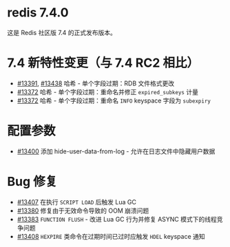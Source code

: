 # redis 7.4.0

这是 Redis 社区版 7.4 的正式发布版本。

# 7.4 新特性变更（与 7.4 RC2 相比）

- [#13391](https://github.com/redis/redis/pull/13391), [#13438](https://github.com/redis/redis/pull/13438) 哈希 - 单个字段过期：RDB 文件格式更改
- [#13372](https://github.com/redis/redis/pull/13372) 哈希 - 单个字段过期：重命名并修正 `expired_subkeys` 计量
- [#13372](https://github.com/redis/redis/pull/13372) 哈希 - 单个字段过期：重命名 `INFO` keyspace 字段为 `subexpiry`

# 配置参数

- [#13400](https://github.com/redis/redis/pull/13400) 添加 hide-user-data-from-log - 允许在日志文件中隐藏用户数据

# Bug 修复

- [#13407](https://github.com/redis/redis/pull/13407) 在执行 `SCRIPT LOAD` 后触发 Lua GC
- [#13380](https://github.com/redis/redis/pull/13380) 修复由于无效命令导致的 OOM 崩溃问题
- [#13383](https://github.com/redis/redis/pull/13383) `FUNCTION FLUSH` - 改进 Lua GC 行为并修复 ASYNC 模式下的线程竞争问题
- [#13408](https://github.com/redis/redis/pull/13408) `HEXPIRE` 类命令在过期时间已过时应触发 `HDEL` keyspace 通知
```